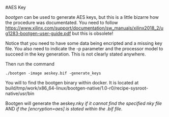 #AES Key

*bootgen* can be used to generate AES keys, but this is a little bizarre how the procedure was documentated. 
You need to follow https://www.xilinx.com/support/documentation/sw_manuals/xilinx2018_2/ug1283-bootgen-user-guide.pdf
but this is obsolete! 

Notice that you need to have some data being encripted and a missing key file. You also need to indicate the -p parameter and the 
processor model to succeed in the key generation. This is not clearly stated anywhere. 


Then run the command 
 
``` 
./bootgen -image aeskey.bif -generate_keys
```

You will to find the bootgen binary within docker. It is located at build/tmp/work/x86_64-linux/bootgen-native/1.0-r0/recipe-sysroot-native/usr/bin

Bootgen will generate the aeskey.nky *if it cannot find the specified nky file* AND *if the [encryption=aes] is stated within the .bif file*.
 